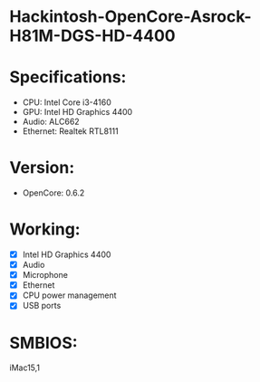 # Hackintosh-OpenCore-Asrock-H81M-DGS-HD-4400

# Specifications:
* CPU: Intel Core i3-4160
* GPU: Intel HD Graphics 4400
* Audio: ALC662
* Ethernet: Realtek RTL8111

# Version: 
* OpenCore: 0.6.2

# Working:
- [x] Intel HD Graphics 4400
- [x] Audio
- [x] Microphone
- [x] Ethernet
- [x] CPU power management
- [x] USB ports

# SMBIOS:
iMac15,1
